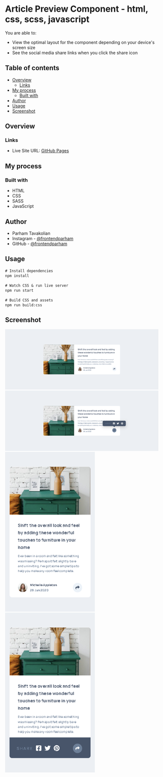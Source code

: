 # Article Preview Component - html, css, scss, javascript
You are able to: 
- View the optimal layout for the component depending on your device's screen size
- See the social media share links when you click the share icon

## Table of contents

- [Overview](#overview)
  - [Links](#links)
- [My process](#my-process)
  - [Built with](#built-with)
- [Author](#author)
- [Usage](#usage)
- [Screenshot](#screenshot)

## Overview

### Links

- Live Site URL: [GitHub Pages](https://frontendparham.github.io/article-preview-component/)

## My process

### Built with

- HTML
- CSS
- SASS
- JavaScript

## Author

- Parham Tavakolian
- Instagram - [@frontendparham](https://www.instagram.com/frontendparham)
- GitHub - [@frontendparham](https://www.github.com/frontendparham)

## Usage

```
# Install dependencies
npm install

# Watch CSS & run live server
npm run start

# Build CSS and assets
npm run build:css
```

## Screenshot

![](screenshots/screenshot-desktop1.png)
![](screenshots/screenshot-desktop2.png)
![](screenshots/screenshot-mobile1.png)
![](screenshots/screenshot-mobile2.png)
